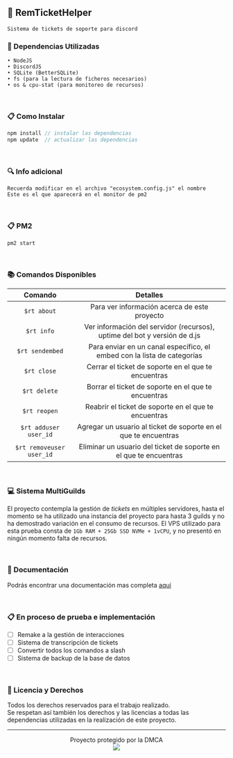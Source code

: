 ## 🎫 RemTicketHelper
```
Sistema de tickets de soporte para discord
```

### 🧰 Dependencias Utilizadas
```
• NodeJS
• DiscordJS
• SQLite (BetterSQLite)
• fs (para la lectura de ficheros necesarios)
• os & cpu-stat (para monitoreo de recursos)
```

<br>

### 📋 Como Instalar
```js
npm install // instalar las dependencias
npm update  // actualizar las dependencias
```

<br>

### 🔍 Info adicional
```
Recuerda modificar en el archivo "ecosystem.config.js" el nombre
Este es el que aparecerá en el monitor de pm2 
```

<br>

### 📋 PM2
```
pm2 start
```

<br>

### 📚 Comandos Disponibles
| Comando | Detalles |
|:-------:|:--------:|
| `$rt about`| Para ver información acerca de este proyecto |
| `$rt info`| Ver información del servidor (recursos), uptime del bot y versión de d.js |
| `$rt sendembed`| Para enviar en un canal específico, el embed con la lista de categorías |
| `$rt close`| Cerrar el ticket de soporte en el que te encuentras |
| `$rt delete`| Borrar el ticket de soporte en el que te encuentras |
| `$rt reopen`| Reabrir el ticket de soporte en el que te encuentras |
| `$rt adduser user_id`| Agregar un usuario al ticket de soporte en el que te encuentras |
| `$rt removeuser user_id`| Eliminar un usuario del ticket de soporte en el que te encuentras |

<br>

### 💻 Sistema MultiGuilds
El proyecto contempla la gestión de _tickets_ en múltiples servidores, hasta el momento se ha utilizado una instancia del proyecto para hasta 3 guilds y no ha demostrado variación en el consumo de recursos. El VPS utilizado para esta prueba consta de `1Gb RAM + 25Gb SSD NVMe + 1vCPU`, y no presentó en ningún momento falta de recursos.

<br>

### 📖 Documentación
Podrás encontrar una documentación mas completa [aquí](https://imkuroneko.gitbook.io/remtickethelper/)

<br>

### 📋 En proceso de prueba e implementación
- [ ] Remake a la gestión de interacciones
- [ ] Sistema de transcripción de tickets
- [ ] Convertir todos los comandos a slash
- [ ] Sistema de backup de la base de datos

<br>

### 📄 Licencia y Derechos
Todos los derechos reservados para el trabajo realizado. <br>
Se respetan así también los derechos y las licencias a todas las dependencias utilizadas en la realización de este proyecto.

---

<p align="center">
    Proyecto protegido por la DMCA <br>
    <a href="https://www.dmca.com/r/0mlxgll"> <img src="https://kuroneko.im/web_assets/dmca.png"/> </a>
</p>
